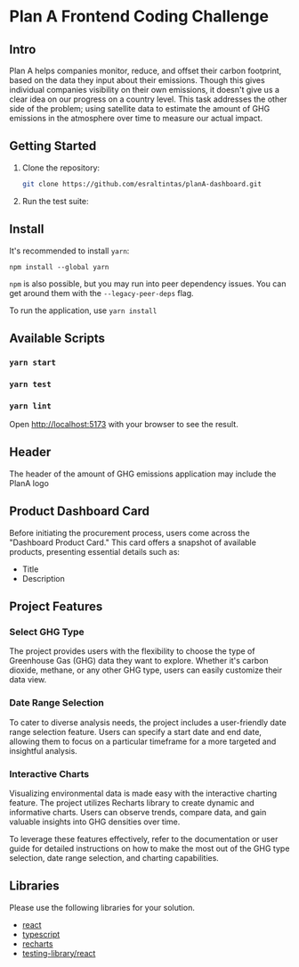 # Plan A Frontend Coding Challenge

## Intro

Plan A helps companies monitor, reduce, and offset their carbon footprint, based on the data
they input about their emissions. Though this gives individual companies visibility on their
own emissions, it doesn't give us a clear idea on our progress on a country level.
This task addresses the other side of the problem; using satellite data to estimate the
amount of GHG emissions in the atmosphere over time to measure our actual impact.

## Getting Started

1. Clone the repository:

   ```bash
   git clone https://github.com/esraltintas/planA-dashboard.git
   ```

2. Run the test suite:

## Install

It's recommended to install `yarn`:

```
npm install --global yarn
```

`npm` is also possible, but you may run into peer dependency issues. You can get around them with the `--legacy-peer-deps` flag.

To run the application, use `yarn install`

## Available Scripts

### `yarn start`

### `yarn test`

### `yarn lint`

Open [http://localhost:5173](http://localhost:5173) with your browser to see the result.

## Header

The header of the amount of GHG emissions application may include the PlanA logo

## Product Dashboard Card

Before initiating the procurement process, users come across the "Dashboard Product Card." This card offers a snapshot of available products, presenting essential details such as:

- Title
- Description

## Project Features

### Select GHG Type

The project provides users with the flexibility to choose the type of Greenhouse Gas (GHG) data they want to explore. Whether it's carbon dioxide, methane, or any other GHG type, users can easily customize their data view.

### Date Range Selection

To cater to diverse analysis needs, the project includes a user-friendly date range selection feature. Users can specify a start date and end date, allowing them to focus on a particular timeframe for a more targeted and insightful analysis.

### Interactive Charts

Visualizing environmental data is made easy with the interactive charting feature. The project utilizes Recharts library to create dynamic and informative charts. Users can observe trends, compare data, and gain valuable insights into GHG densities over time.

To leverage these features effectively, refer to the documentation or user guide for detailed instructions on how to make the most out of the GHG type selection, date range selection, and charting capabilities.

## Libraries

Please use the following libraries for your solution.

- [react](https://reactjs.org/)
- [typescript](https://www.typescriptlang.org/)
- [recharts](https://recharts.org/en-US/)
- [testing-library/react](https://testing-library.com/docs/react-testing-library/intro/)
